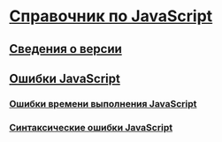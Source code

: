 # [Справочник по JavaScript](javascript-reference.md)
## [Сведения о версии](javascript-version-information.md)
## [Ошибки JavaScript](javascript-errors.md)
### [Ошибки времени выполнения JavaScript](javascript-run-time-errors.md)
### [Синтаксические ошибки JavaScript](javascript-syntax-errors.md)